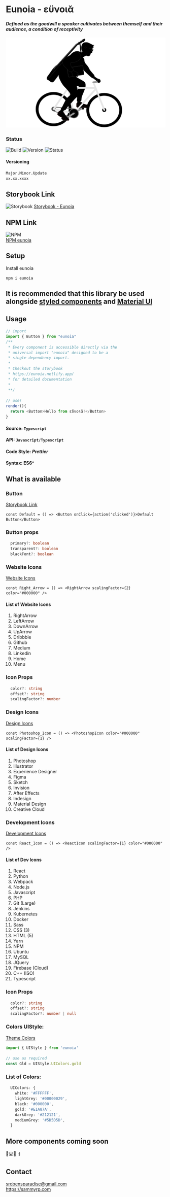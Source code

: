 # Eunoia - εὔνοιᾰ

#### <i>Defined as the goodwill a speaker cultivates between themself and their audience, a condition of receptivity</i>

![logo](https://raw.githubusercontent.com/SammyRobensParadise/eunoia/master/public/eunoia_logo.png)

### Status

![Build](https://img.shields.io/github/workflow/status/SammyRobensParadise/eunoia/semantic-release?style=for-the-badge)
![Version](https://img.shields.io/npm/v/eunoia?style=for-the-badge)
![Status](https://img.shields.io/website?down_color=red&down_message=offline&style=for-the-badge&up_color=green&up_message=online&url=https%3A%2F%2Feunoia.netlify.com%2F%3Fpath%3D%2Fstory%2Fbutton--default)

#### Versioning

`Major.Minor.Update`\
`xx.xx.xxxx`

## Storybook Link

![Storybook](https://user-images.githubusercontent.com/321738/63501763-88dbf600-c4cc-11e9-96cd-94adadc2fd72.png)
[Storybook - Eunoia](https://eunoia.netlify.com/?path=/story/button--default)

## NPM Link

![NPM](https://avatars0.githubusercontent.com/u/6078720?s=200&v=4)\
[NPM eunoia](https://www.npmjs.com/package/eunoia)

## Setup

Install eunoia

```
npm i eunoia
```

## It is recommended that this library be used alongside [styled components](https://styled-components.com/) and [Material UI](https://material-ui.com/)

## Usage
```js
// import
import { Button } from "eunoia"
/**
 * Every component is accessible directly via the
 * universal import "eunoia" designed to be a
 * single dependency import.
 * 
 * Checkout the storybook
 * https://eunoia.netlify.app/
 * for detailed documentation
 * 
 **/

// use!
render(){
  return <Button>Hello from εὔνοιᾰ!</Button>
}
```
#### Source: `Typescript`
#### API: `Javascript/Typescript`
#### Code Style: <i>Prettier</i>
#### Syntax: ES6^

## What is available

### Button

[Storybook Link](https://eunoia.netlify.com/?path=/story/components--buttons)

```tsx
const Default = () => <Button onClick={action('clicked')}>Default Button</Button>
```

### Button props

```ts
  primary?: boolean
  transparent?: boolean
  blackFont?: boolean
```

### Website Icons

[Website Icons](https://eunoia.netlify.com/?path=/story/components--design-icons)

```tsx
const Right_Arrow = () => <RightArrow scalingFactor={2} color="#000000" />
```

#### List of Website Icons

1. RightArrow
2. LeftArrow
3. DownArrow
4. UpArrow
5. Dribbble
6. Github
7. Medium
8. Linkedin
9. Home
10. Menu

### Icon Props

```ts
  color?: string
  offset?: string
  scalingFactor?: number
```

### Design Icons

[Design Icons](https://eunoia.netlify.com/?path=/story/components--design-icons)

```tsx
const Photoshop_Icon = () => <PhotoshopIcon color="#000000" scalingFactor={1} />
```

#### List of Design Icons

1. Photoshop
2. Illustrator
3. Experience Designer
4. Figma
5. Sketch
6. Invision
7. After Effects
8. Indesign
9. Material Design
10. Creative Cloud

### Development Icons

[Development Icons](https://eunoia.netlify.com/?path=/story/components--development-icons)

```tsx
const React_Icon = () => <ReactIcon scalingFactor={1} color="#000000" />
```

#### List of Dev Icons

1. React
2. Python
3. Webpack
4. Node.js
5. Javascript
6. PHP
7. Git (Large)
8. Jenkins
9. Kubernetes
10. Docker
11. Sass
12. CSS (3)
13. HTML (5)
14. Yarn
15. NPM
16. Ubuntu
17. MySQL
18. JQuery
19. Firebase (Cloud)
20. C++ (ISO)
21. Typescript

### Icon Props

```ts
  color?: string
  offset?: string
  scalingFactor?: number | null
```
### Colors UIStyle:
[Theme Colors](https://eunoia.netlify.com/?path=/story/components--colors)

```js
import { UIStyle } from 'eunoia'

// use as required
const Gld = UIStyle.UIColors.gold
```
### List of Colors:
```ts
  UIColors: {
    white: '#FFFFFF',
    lightGrey: '#00000029',
    black: '#000000',
    gold: '#E1A87A',
    darkGrey: '#212121',
    mediumGrey: '#5D5D5D',
  }
```

## More components coming soon

🤟💻🔨
:)

## Contact

srobensparadise@gmail.com \
https://sammyrp.com
